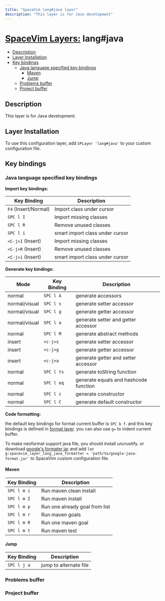 ```yaml
---
title: "SpaceVim lang#java layer"
description: "This layer is for Java development"
---
```


# [SpaceVim Layers:](https://spacevim.org/layers) lang#java

<!-- vim-markdown-toc GFM -->

- [Description](#description)
- [Layer Installation](#layer-installation)
- [Key bindings](#key-bindings)
  - [Java language specified key bindings](#java-language-specified-key-bindings)
    - [Maven](#maven)
    - [Jump](#jump)
  - [Problems buffer](#problems-buffer)
  - [Project buffer](#project-buffer)

<!-- vim-markdown-toc -->

## Description

This layer is for Java development.

## Layer Installation

To use this configuration layer, add `SPLayer 'lang#java'` to your custom configuration file.

## Key bindings

### Java language specified key bindings

**Import key bindings:**

| Key Binding          | Description                     |
| -------------------- | ------------------------------- |
| `F4` (Insert/Normal) | Import class under cursor       |
| `SPC l I`            | Import missing classes          |
| `SPC l R`            | Remove unused classes           |
| `SPC l i`            | smart import class under cursor |
| `<C-j>I` (Insert)    | Import missing classes          |
| `<C-j>R` (Insert)    | Remove unused classes           |
| `<C-j>i` (Insert)    | smart import class under cursor |

**Generate key bindings:**

| Mode          | Key Binding | Description                           |
| ------------- | ----------- | ------------------------------------- |
| normal        | `SPC l A`   | generate accessors                    |
| normal/visual | `SPC l s`   | generate setter accessor              |
| normal/visual | `SPC l g`   | generate getter accessor              |
| normal/visual | `SPC l a`   | generate setter and getter accessor   |
| normal        | `SPC l M`   | generate abstract methods             |
| insert        | `<c-j>s`    | generate setter accessor              |
| insert        | `<c-j>g`    | generate getter accessor              |
| insert        | `<c-j>a`    | generate getter and setter accessor   |
| normal        | `SPC l ts`  | generate toString function            |
| normal        | `SPC l eq`  | generate equals and hashcode function |
| normal        | `SPC l c`   | generate constructor                  |
| normal        | `SPC l C`   | generate default constructor          |

**Code formatting:**

the default key bindings for format current buffer is `SPC b f`. and this key bindings is defined in [format layer](<>). you can also use `g=` to indent current buffer.

To make neoformat support java file, you should install uncrustify. or
download [google's formater jar](https://github.com/google/google-java-format)
and add `let g:spacevim_layer_lang_java_formatter = 'path/to/google-java-format.jar'`
to SpaceVim custom configuration file.

#### Maven

| Key Binding | Description                    |
| ----------- | ------------------------------ |
| `SPC l m i` | Run maven clean install        |
| `SPC l m I` | Run maven install              |
| `SPC l m p` | Run one already goal from list |
| `SPC l m r` | Run maven goals                |
| `SPC l m R` | Run one maven goal             |
| `SPC l m t` | Run maven test                 |

#### Jump

| Key Binding | Description            |
| ----------- | ---------------------- |
| `SPC l j a` | jump to alternate file |

### Problems buffer

### Project buffer
